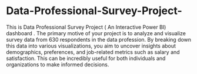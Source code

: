 # Data-Professional-Survey-Project-
This is Data Professional Survey Project ( An Interactive Power BI) dashboard .
The primary motive of your project is to analyze and 
visualize survey data from 630 respondents in the data 
profession. By breaking down this data into various 
visualizations, you aim to uncover insights about 
demographics, preferences, and job-related metrics such 
as salary and satisfaction. This can be incredibly useful for 
both individuals and organizations to make informed 
decisions.
